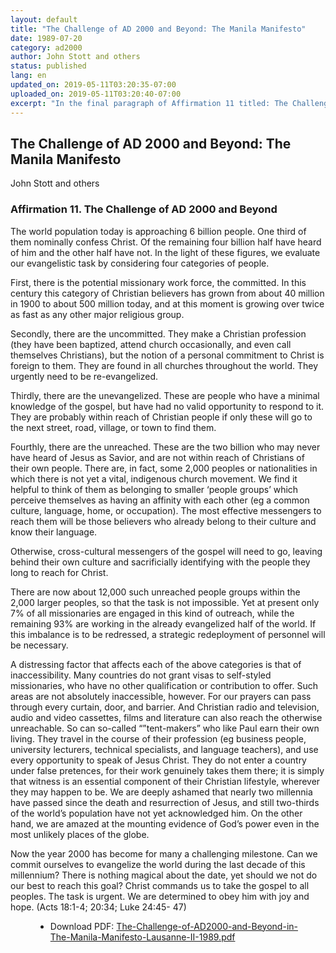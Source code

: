 ```yaml
---
layout: default
title: "The Challenge of AD 2000 and Beyond: The Manila Manifesto"
date: 1989-07-20
category: ad2000
author: John Stott and others
status: published
lang: en
updated_on: 2019-05-11T03:20:35-07:00
uploaded_on: 2019-05-11T03:20:40-07:00
excerpt: "In the final paragraph of Affirmation 11 titled: The Challenge of AD 2000 and Beyond John Stott writes: “Now the year 2000 has become for many a challenging milestone. Can we commit ourselves to evangelize the world during the last decade of this millennium? There is nothing magical about the date, yet should we not do our best to reach this goal? Christ commands us to take the gospel to all peoples. The task is urgent. We are determined to obey him with joy and hope. (Acts 18:1-4; 20:34; Luke 24:45- 47).”"
---
```

<article class="document-container" data-publication-date="{{page.date}}" data-uploaded-on="{{page.uploaded_on}}" data-updated-on="{{page.updated_on}}" data-category="{{page.category}}">
<h1>The Challenge of AD 2000 and Beyond: The Manila Manifesto</h1>

<p class="author">John Stott and others</p>

<h3>Affirmation 11. The Challenge of AD 2000 and Beyond</h3>
<p>The world population today is approaching 6 billion people. One third of them nominally confess Christ. Of the remaining four billion half have heard of him and the other half have not. In the light of these figures, we evaluate our evangelistic task by considering four categories of people.</p>

<p>First, there is the potential missionary work force, the committed. In this century this category of Christian believers has grown from about 40 million in 1900 to about 500 million today, and at this moment is growing over twice as fast as any other major religious group.</p>

<p>Secondly, there are the uncommitted. They make a Christian profession (they have been baptized, attend church occasionally, and even call themselves Christians), but the notion of a personal commitment to Christ is foreign to them. They are found in all churches throughout the world. They urgently need to be re-evangelized.</p>

<p>Thirdly, there are the unevangelized. These are people who have a minimal knowledge of the gospel, but have had no valid opportunity to respond to it. They are probably within reach of Christian people if only these will go to the next street, road, village, or town to find them.</p>

<p>Fourthly, there are the unreached. These are the two billion who may never have heard of Jesus as Savior, and are not within reach of Christians of their own people. There are, in fact, some 2,000 peoples or nationalities in which there is not yet a vital, indigenous church movement. We find it helpful to think of them as belonging to smaller ‘people groups’ which perceive themselves as having an affinity with each other (eg a common culture, language, home, or occupation). The most effective messengers to reach them will be those believers who already belong to their culture and know their language.</p>

<p>Otherwise, cross-cultural messengers of the gospel will need to go, leaving behind their own culture and sacrificially identifying with the people they long to reach for Christ.</p>

<p>There are now about 12,000 such unreached people groups within the 2,000 larger peoples, so that the task is not impossible. Yet at present only 7% of all missionaries are engaged in this kind of outreach, while the remaining 93% are working in the already evangelized half of the world. If this imbalance is to be redressed, a strategic redeployment of personnel will be necessary.</p>

<p>A distressing factor that affects each of the above categories is that of inaccessibility. Many countries do not grant visas to self-styled missionaries, who have no other qualification or contribution to offer. Such areas are not absolutely inaccessible, however. For our prayers can pass through every curtain, door, and barrier. And Christian radio and television, audio and video cassettes, films and literature can also reach the otherwise unreachable. So can so-called “”tent-makers” who like Paul earn their own living. They travel in the course of their profession (eg business people, university lecturers, technical specialists, and language teachers), and use every opportunity to speak of Jesus Christ. They do not enter a country under false pretences, for their work genuinely takes them there; it is simply that witness is an essential component of their Christian lifestyle, wherever they may happen to be. We are deeply ashamed that nearly two millennia have passed since the death and resurrection of Jesus, and still two-thirds of the world’s population have not yet acknowledged him. On the other hand, we are amazed at the mounting evidence of God’s power even in the most unlikely places of the globe.</p>

<p>Now the year 2000 has become for many a challenging milestone. Can we commit ourselves to evangelize the world during the last decade of this millennium? There is nothing magical about the date, yet should we not do our best to reach this goal? Christ commands us to take the gospel to all peoples. The task is urgent. We are determined to obey him with joy and hope. (Acts 18:1-4; 20:34; Luke 24:45- 47)</p>



<figure class="resource-links">
  <ul>
    <li>Download PDF: <a href="{{ site.url }}{{ site.baseurl }}/assets/pdf/1989-07-20/The-Challenge-of-AD2000-and-Beyond-in-The-Manila-Manifesto-Lausanne-II-1989.pdf">The-Challenge-of-AD2000-and-Beyond-in-The-Manila-Manifesto-Lausanne-II-1989.pdf</a></li>
  </ul>
</figure>
</article>
